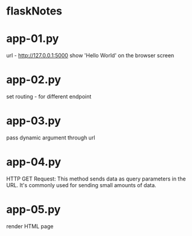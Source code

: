 # flaskNotes

# app-01.py
url - http://127.0.0.1:5000
show 'Hello World' on the browser screen 

# app-02.py
set routing - for different endpoint

# app-03.py
pass dynamic argument through url

# app-04.py
HTTP GET Request: This method sends data as query parameters in the URL. It's commonly used for sending small amounts of data.

# app-05.py
render HTML page